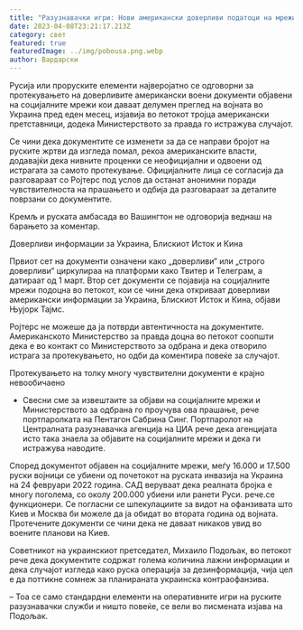 ```yaml
---
title: "Разузнавачки игри: Нови американски доверливи податоци на мрежите?"
date: 2023-04-08T23:21:17.213Z
category: свет
featured: true
featuredImage: ../img/pobousa.png.webp
author: Вардарски
---
```


Русија или проруските елементи најверојатно се одговорни за протекувањето на доверливите американски воени документи објавени на социјалните мрежи кои даваат делумен преглед на војната во Украина пред еден месец, изјавија во петокот тројца американски претставници, додека Министерството за правда го истражува случајот.

Се чини дека документите се изменети за да се направи бројот на руските жртви да изгледа помал, рекоа американските власти, додавајќи дека нивните проценки се неофицијални и одвоени од истрагата за самото протекување. Официјалните лица се согласија да разговараат со Ројтерс под услов да останат анонимни поради чувствителноста на прашањето и одбија да разговараат за деталите поврзани со документите.

Кремљ и руската амбасада во Вашингтон не одговорија веднаш на барањето за коментар.

Доверливи информации за Украина, Блискиот Исток и Кина

Првиот сет на документи означени како „доверливи“ или „строго доверливи“ циркулираа на платформи како Твитер и Телеграм, а датираат од 1 март. Втор сет документи се појавија на социјалните мрежи подоцна во петокот, кои се чини дека откриваат доверливи американски информации за Украина, Блискиот Исток и Кина, објави Њујорк Тајмс.

Ројтерс не можеше да ја потврди автентичноста на документите. Американското Министерство за правда доцна во петокот соопшти дека е во контакт со Министерството за одбрана и дека отворило истрага за протекувањето, но одби да коментира повеќе за случајот.

Протекувањето на толку многу чувствителни документи е крајно невообичаено

- Свесни сме за извештаите за објави на социјалните мрежи и Министерството за одбрана го проучува ова прашање, рече портпаролката на Пентагон Сабрина Синг. Портпаролот на Централната разузнавачка агенција на ЦИА рече дека агенцијата исто така знаела за објавите на социјалните мрежи и дека ги истражува наводите.

Според документот објавен на социјалните мрежи, меѓу 16.000 и 17.500 руски војници се убиени од почетокот на руската инвазија на Украина на 24 февруари 2022 година. САД веруваат дека реалната бројка е многу поголема, со околу 200.000 убиени или ранети Руси. рече.се функционери.
Се погласни се шпекулациите за видот на офанзивата што Киев и Москва би можеле да ја обидат во втората година од војната. Протечените документи се чини дека не даваат никаков увид во воените планови на Киев.

Советникот на украинскиот претседател, Михаило Подољак, во петокот рече дека документите содржат голема количина лажни информации и дека случајот изгледа како руска операција за дезинформација, чија цел е да поттикне сомнеж за планираната украинска контраофанзива.

– Тоа се само стандардни елементи на оперативните игри на руските разузнавачки служби и ништо повеќе, се вели во писмената изјава на Подољак.
